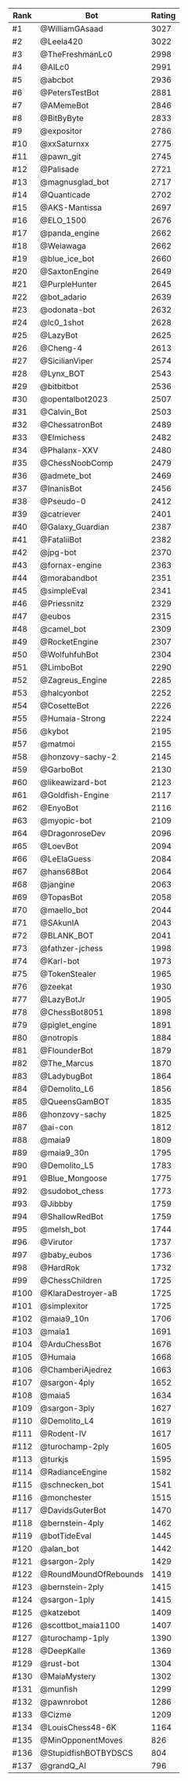Rank|Bot|Rating
---|---|---
#1|@WilliamGAsaad|3027
#2|@Leela420|3022
#3|@TheFreshmanLc0|2998
#4|@AILc0|2991
#5|@abcbot|2936
#6|@PetersTestBot|2881
#7|@AMemeBot|2846
#8|@BitByByte|2833
#9|@expositor|2786
#10|@xxSaturnxx|2775
#11|@pawn_git|2745
#12|@Palisade|2721
#13|@magnusglad_bot|2717
#14|@Quanticade|2702
#15|@AKS-Mantissa|2697
#16|@ELO_1500|2676
#17|@panda_engine|2662
#18|@Weiawaga|2662
#19|@blue_ice_bot|2660
#20|@SaxtonEngine|2649
#21|@PurpleHunter|2645
#22|@bot_adario|2639
#23|@odonata-bot|2632
#24|@lc0_1shot|2628
#25|@LazyBot|2625
#26|@Cheng-4|2613
#27|@SicilianViper|2574
#28|@Lynx_BOT|2543
#29|@bitbitbot|2536
#30|@opentalbot2023|2507
#31|@Calvin_Bot|2503
#32|@ChessatronBot|2489
#33|@Elmichess|2482
#34|@Phalanx-XXV|2480
#35|@ChessNoobComp|2479
#36|@admete_bot|2469
#37|@InanisBot|2456
#38|@Pseudo-0|2412
#39|@catriever|2401
#40|@Galaxy_Guardian|2387
#41|@FataliiBot|2382
#42|@jpg-bot|2370
#43|@fornax-engine|2363
#44|@morabandbot|2351
#45|@simpleEval|2341
#46|@Priessnitz|2329
#47|@eubos|2315
#48|@camel_bot|2309
#49|@RocketEngine|2307
#50|@WolfuhfuhBot|2304
#51|@LimboBot|2290
#52|@Zagreus_Engine|2285
#53|@halcyonbot|2252
#54|@CosetteBot|2226
#55|@Humaia-Strong|2224
#56|@kybot|2195
#57|@matmoi|2155
#58|@honzovy-sachy-2|2145
#59|@GarboBot|2130
#60|@likeawizard-bot|2123
#61|@Goldfish-Engine|2117
#62|@EnyoBot|2116
#63|@myopic-bot|2109
#64|@DragonroseDev|2096
#65|@LoevBot|2094
#66|@LeElaGuess|2084
#67|@hans68Bot|2064
#68|@jangine|2063
#69|@TopasBot|2058
#70|@maello_bot|2044
#71|@SAkunIA|2043
#72|@BLANK_BOT|2041
#73|@fathzer-jchess|1998
#74|@Karl-bot|1973
#75|@TokenStealer|1965
#76|@zeekat|1930
#77|@LazyBotJr|1905
#78|@ChessBot8051|1898
#79|@piglet_engine|1891
#80|@notropis|1884
#81|@FlounderBot|1879
#82|@The_Marcus|1870
#83|@LadybugBot|1864
#84|@Demolito_L6|1856
#85|@QueensGamBOT|1835
#86|@honzovy-sachy|1825
#87|@ai-con|1812
#88|@maia9|1809
#89|@maia9_30n|1795
#90|@Demolito_L5|1783
#91|@Blue_Mongoose|1775
#92|@sudobot_chess|1773
#93|@Jibbby|1759
#94|@ShallowRedBot|1759
#95|@melsh_bot|1744
#96|@Virutor|1737
#97|@baby_eubos|1736
#98|@HardRok|1732
#99|@ChessChildren|1725
#100|@KlaraDestroyer-aB|1725
#101|@simplexitor|1725
#102|@maia9_10n|1706
#103|@maia1|1691
#104|@ArduChessBot|1676
#105|@Humaia|1668
#106|@ChamberiAjedrez|1663
#107|@sargon-4ply|1652
#108|@maia5|1634
#109|@sargon-3ply|1627
#110|@Demolito_L4|1619
#111|@Rodent-IV|1617
#112|@turochamp-2ply|1605
#113|@turkjs|1595
#114|@RadianceEngine|1582
#115|@schnecken_bot|1541
#116|@monchester|1515
#117|@DavidsGuterBot|1470
#118|@bernstein-4ply|1462
#119|@botTideEval|1445
#120|@alan_bot|1442
#121|@sargon-2ply|1429
#122|@RoundMoundOfRebounds|1419
#123|@bernstein-2ply|1415
#124|@sargon-1ply|1415
#125|@katzebot|1409
#126|@scottbot_maia1100|1407
#127|@turochamp-1ply|1390
#128|@DeepKalle|1369
#129|@rust-bot|1304
#130|@MaiaMystery|1302
#131|@munfish|1299
#132|@pawnrobot|1286
#133|@Cizme|1209
#134|@LouisChess48-6K|1164
#135|@MinOpponentMoves|826
#136|@StupidfishBOTBYDSCS|804
#137|@grandQ_AI|796
